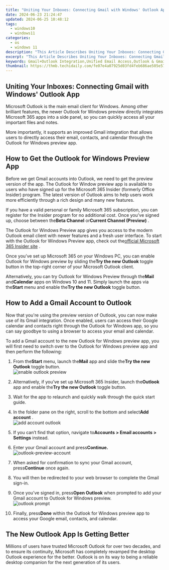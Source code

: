 ```yaml
---
title: "Uniting Your Inboxes: Connecting Gmail with Windows' Outlook App"
date: 2024-06-23 21:24:47
updated: 2024-06-25 10:48:12
tags:
  - windows10
  - windows11
categories:
  - os
  - windows 11
description: "This Article Describes Uniting Your Inboxes: Connecting Gmail with Windows' Outlook App"
excerpt: "This Article Describes Uniting Your Inboxes: Connecting Gmail with Windows' Outlook App"
keywords: Gmail+Outlook Integration,Unified Email Access,Outlook & Gmail Linkup,Email Inbox Merge,Cross-Platform Mailing,Windows Office Outlook,Google Contacts Sync
thumbnail: https://thmb.techidaily.com/fe07e4a07925d03fd4feb686ae505e57245e98882a78ba5795218840cbfa3c62.JPG
---
```


## Uniting Your Inboxes: Connecting Gmail with Windows' Outlook App

 Microsoft Outlook is the main email client for Windows. Among other brilliant features, the newer Outlook for Windows preview directly integrates Microsoft 365 apps into a side panel, so you can quickly access all your important files and notes.

 More importantly, it supports an improved Gmail integration that allows users to directly access their email, contacts, and calendar through the Outlook for Windows preview app.

## How to Get the Outlook for Windows Preview App

 Before we get Gmail accounts into Outlook, we need to get the preview version of the app. The Outlook for Window preview app is available to users who have signed up for the Microsoft 365 Insider (formerly Office Insider) program. The latest version of Outlook aims to help users work more efficiently through a rich design and many new features.

 If you have a valid personal or family Microsoft 365 subscription, you can register for the Insider program for no additional cost. Once you’ve signed up, choose between the**Beta Channel** or**Current Channel (Preview)** .

 The Outlook for Windows Preview app gives you access to the modern Outlook email client with newer features and a fresh user interface. To start with the Outlook for Windows Preview app, check out the[official Microsoft 365 Insider site](https://insider.microsoft365.com/en-us/join/windows) .

 Once you’ve set up Microsoft 365 on your Windows PC, you can enable Outlook for Windows preview by sliding the**Try the new Outlook** toggle button in the top-right corner of your Microsoft Outlook client.

 Alternatively, you can try Outlook for Windows Preview through the**Mail** and**Calendar** apps on Windows 10 and 11\. Simply launch the apps via the**Start** menu and enable the**Try the new Outlook** toggle button.

## How to Add a Gmail Account to Outlook

 Now that you're using the preview version of Outlook, you can now make use of its Gmail integration. Once enabled, users can access their Google calendar and contacts right through the Outlook for Windows app, so you can say goodbye to using a browser to access your email and calendar.

 To add a Gmail account to the new Outlook for Windows preview app, you will first need to switch over to the Outlook for Windows preview app and then perform the following:

1. From the**Start** menu, launch the**Mail** app and slide the**Try the new Outlook** toggle button.  
![enable outlook preview](https://static1.makeuseofimages.com/wordpress/wp-content/uploads/2023/04/enable-outlook-preview.jpg)
2. Alternatively, if you’ve set up Microsoft 365 Insider, launch the**Outlook** app and enable the**Try the new Outlook** toggle button.
3. Wait for the app to relaunch and quickly walk through the quick start guide.
4. In the folder pane on the right, scroll to the bottom and select**Add account** .  
![add account outlook](https://static1.makeuseofimages.com/wordpress/wp-content/uploads/2023/04/add-account-outlook.jpg)
5. If you can’t find that option, navigate to**Accounts > Email accounts > Settings** instead.

1. Enter your Gmail account and press**Continue.**  
![outlook-preview-account](https://static1.makeuseofimages.com/wordpress/wp-content/uploads/2023/04/outlook-preview-account.jpg)
2. When asked for confirmation to sync your Gmail account, press**Continue** once again.
3. You will then be redirected to your web browser to complete the Gmail sign-in.
4. Once you’ve signed in, press**Open Outlook** when prompted to add your Gmail account to Outlook for Windows preview.  
![outlook prompt](https://static1.makeuseofimages.com/wordpress/wp-content/uploads/2023/04/outlook-prompt.jpg)
5. Finally, press**Done** within the Outlook for Windows preview app to access your Google email, contacts, and calendar.

## The New Outlook App Is Getting Better

 Millions of users have trusted Microsoft Outlook for over two decades, and to ensure its continuity, Microsoft has completely revamped the desktop Outlook experience for the better. Outlook is on its way to being a reliable desktop companion for the next generation of its users.


<ins class="adsbygoogle"
     style="display:block"
     data-ad-format="autorelaxed"
     data-ad-client="ca-pub-7571918770474297"
     data-ad-slot="1223367746"></ins>



<ins class="adsbygoogle"
     style="display:block"
     data-ad-client="ca-pub-7571918770474297"
     data-ad-slot="8358498916"
     data-ad-format="auto"
     data-full-width-responsive="true"></ins>
